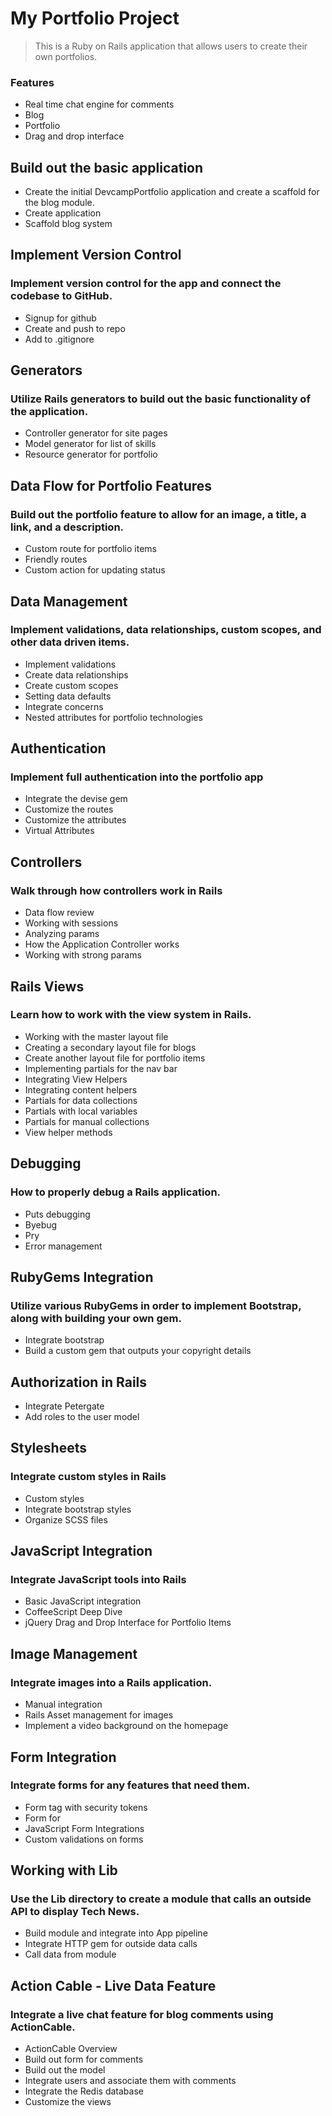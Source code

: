 # My Portfolio Project

> This is a Ruby on Rails application that allows users to create their own portfolios. 

### Features

- Real time chat engine for comments
- Blog
- Portfolio 
- Drag and drop interface

## Build out the basic application	
- Create the initial DevcampPortfolio application and create a scaffold for the blog module.	
- Create application		
- Scaffold blog system		

## Implement Version Control	
### Implement version control for the app and connect the codebase to GitHub.
- Signup for github		
- Create and push to repo		
- Add to .gitignore	

## Generators	
### Utilize Rails generators to build out the basic functionality of the application.	
- Controller generator for site pages		
- Model generator for list of skills		
- Resource generator for portfolio	

## Data Flow for Portfolio Features	
### Build out the portfolio feature to allow for an image, a title, a link, and a description.	
- Custom route for portfolio items		
- Friendly routes		
- Custom action for updating status

## Data Management	
### Implement validations, data relationships, custom scopes, and other data driven items.	
- Implement validations		
- Create data relationships		
- Create custom scopes		
- Setting data defaults		
- Integrate concerns		
- Nested attributes for portfolio technologies 			

## Authentication
### Implement full authentication into the portfolio app
- Integrate the devise gem
- Customize the routes
- Customize the attributes 
- Virtual Attributes

## Controllers	
### Walk through how controllers work in Rails	
- Data flow review		
- Working with sessions		
- Analyzing params		
- How the Application Controller works		
- Working with strong params

## Rails Views	
### Learn how to work with the view system in Rails.	
- Working with the master layout file		
- Creating a secondary layout file for blogs		
- Create another layout file for portfolio items		
- Implementing partials for the nav bar		
- Integrating View Helpers		
- Integrating content helpers		
- Partials for data collections		
- Partials with local variables		
- Partials for manual collections
- View helper methods		
																									
## Debugging	
### How to properly debug a Rails application.	
- Puts debugging		
- Byebug		
- Pry		
- Error management

## RubyGems Integration	
### Utilize various RubyGems in order to implement Bootstrap, along with building your own gem.	
- Integrate bootstrap			
- Build a custom gem that outputs your copyright details	

## Authorization in Rails
- Integrate Petergate		
- Add roles to the user model

## Stylesheets	
### Integrate custom styles in Rails	
- Custom styles		
- Integrate bootstrap styles		
- Organize SCSS files

## JavaScript Integration	
### Integrate JavaScript tools into Rails	
- Basic JavaScript integration		
- CoffeeScript Deep Dive		
- jQuery Drag and Drop Interface for Portfolio Items	

## Image Management	
### Integrate images into a Rails application.	
- Manual integration		
- Rails Asset management for images		
- Implement a video background on the homepage	

## Form Integration	
### Integrate forms for any features that need them.	
- Form tag with security tokens		
- Form for		
- JavaScript Form Integrations		
- Custom validations on forms

## Working with Lib	
### Use the Lib directory to create a module that calls an outside API to display Tech News.	
- Build module and integrate into App pipeline		
- Integrate HTTP gem for outside data calls		
- Call data from module		

## Action Cable - Live Data Feature	
### Integrate a live chat feature for blog comments using ActionCable.	
- ActionCable Overview		
- Build out form for comments		
- Build out the model		
- Integrate users and associate them with comments		
- Integrate the Redis database		
- Customize the views																					
																									
																									
																										
																										
																											
																								
																									

																							
	

